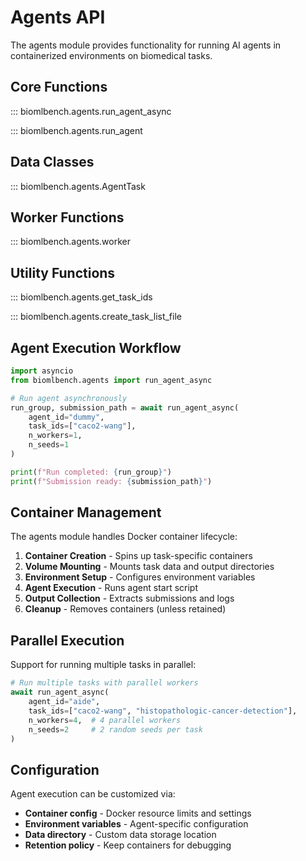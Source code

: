 # Agents API

The agents module provides functionality for running AI agents in containerized environments on biomedical tasks.

## Core Functions

::: biomlbench.agents.run_agent_async

::: biomlbench.agents.run_agent

## Data Classes

::: biomlbench.agents.AgentTask

## Worker Functions

::: biomlbench.agents.worker

## Utility Functions

::: biomlbench.agents.get_task_ids

::: biomlbench.agents.create_task_list_file

## Agent Execution Workflow

```python
import asyncio
from biomlbench.agents import run_agent_async

# Run agent asynchronously
run_group, submission_path = await run_agent_async(
    agent_id="dummy",
    task_ids=["caco2-wang"],
    n_workers=1,
    n_seeds=1
)

print(f"Run completed: {run_group}")
print(f"Submission ready: {submission_path}")
```

## Container Management

The agents module handles Docker container lifecycle:

1. **Container Creation** - Spins up task-specific containers
2. **Volume Mounting** - Mounts task data and output directories
3. **Environment Setup** - Configures environment variables
4. **Agent Execution** - Runs agent start script
5. **Output Collection** - Extracts submissions and logs
6. **Cleanup** - Removes containers (unless retained)

## Parallel Execution

Support for running multiple tasks in parallel:

```python
# Run multiple tasks with parallel workers
await run_agent_async(
    agent_id="aide",
    task_ids=["caco2-wang", "histopathologic-cancer-detection"],
    n_workers=4,  # 4 parallel workers
    n_seeds=2     # 2 random seeds per task
)
```

## Configuration

Agent execution can be customized via:

- **Container config** - Docker resource limits and settings
- **Environment variables** - Agent-specific configuration
- **Data directory** - Custom data storage location
- **Retention policy** - Keep containers for debugging 